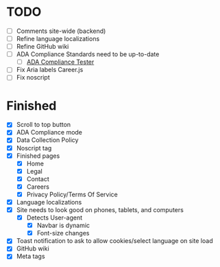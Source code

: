# TODO

- [ ] Comments site-wide (backend)
- [ ] Refine language localizations
- [ ] Refine GitHub wiki
- [ ] ADA Compliance Standards need to be up-to-date
  - [ ] [ADA Compliance Tester](https://accessibe.com/accessscan?website=odysseyoutfits.vercel.app)
- [ ] Fix Aria labels Career.js
- [ ] Fix noscript

# Finished

- [x] Scroll to top button
- [x] ADA Compliance mode
- [x] Data Collection Policy
- [x] Noscript tag
- [x] Finished pages
  - [x] Home
  - [x] Legal
  - [x] Contact
  - [x] Careers
  - [x] Privacy Policy/Terms Of Service
- [x] Language localizations
- [x] Site needs to look good on phones, tablets, and computers
  - [x] Detects User-agent
    - [x] Navbar is dynamic
    - [x] Font-size changes
- [x] Toast notification to ask to allow cookies/select language on site load
- [x] GitHub wiki
- [x] Meta tags
